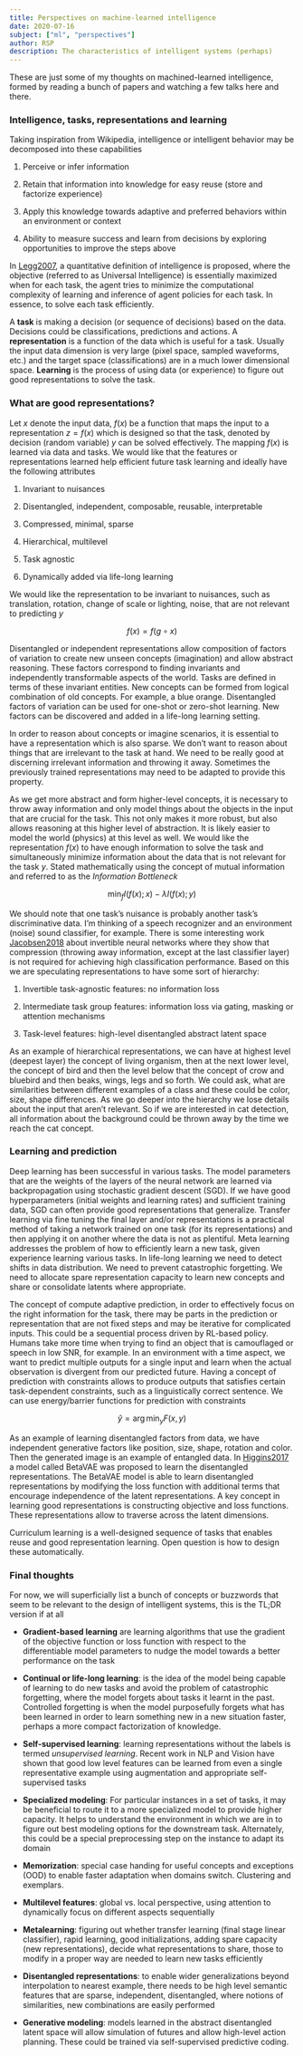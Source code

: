 ```yaml
---
title: Perspectives on machine-learned intelligence
date: 2020-07-16
subject: ["ml", "perspectives"]
author: RSP
description: The characteristics of intelligent systems (perhaps)
---
```


These are just some of my thoughts on machined-learned intelligence,
formed by reading a bunch of papers and watching a few talks here and
there.

### Intelligence, tasks, representations and learning

Taking inspiration from Wikipedia, intelligence or intelligent behavior
may be decomposed into these capabilities

1.  Perceive or infer information

2.  Retain that information into knowledge for easy reuse (store and
    factorize experience)

3.  Apply this knowledge towards adaptive and preferred behaviors within
    an environment or context

4.  Ability to measure success and learn from decisions by exploring
    opportunities to improve the steps above

In [Legg2007](https://arxiv.org/pdf/0712.3329.pdf), a quantitative definition of intelligence is proposed,
where the objective (referred to as Universal Intelligence) is
essentially maximized when for each task, the agent tries to minimize
the computational complexity of learning and inference of agent policies
for each task. In essence, to solve each task efficiently.

A **task** is making a decision (or sequence of decisions) based on the
data. Decisions could be classifications, predictions and actions. A
**representation** is a function of the data which is useful for a task.
Usually the input data dimension is very large (pixel space, sampled
waveforms, etc.) and the target space (classifications) are in a much
lower dimensional space. **Learning** is the process of using data (or
experience) to figure out good representations to solve the task.

### What are good representations?

Let $x$ denote the input data, $f(x)$ be a function that maps the input
to a representation $z = f(x)$ which is designed so that the task,
denoted by decision (random variable) $y$ can be solved effectively. The
mapping $f(x)$ is learned via data and tasks. We would like that the
features or representations learned help efficient future task learning
and ideally have the following attributes

1.  Invariant to nuisances

2.  Disentangled, independent, composable, reusable, interpretable

3.  Compressed, minimal, sparse

4.  Hierarchical, multilevel

5.  Task agnostic

6.  Dynamically added via life-long learning

We would like the representation to be invariant to nuisances, such as
translation, rotation, change of scale or lighting, noise, that are not
relevant to predicting $y$

$$
f(x) = f(g \circ x)
$$

Disentangled or independent representations allow composition of factors
of variation to create new unseen concepts (imagination) and allow
abstract reasoning. These factors correspond to finding invariants and
independently transformable aspects of the world. Tasks are defined in
terms of these invariant entities. New concepts can be formed from
logical combination of old concepts. For example, a blue orange.
Disentangled factors of variation can be used for one-shot or zero-shot
learning. New factors can be discovered and added in a life-long
learning setting.

In order to reason about concepts or imagine scenarios, it is essential
to have a representation which is also sparse. We don’t want to reason
about things that are irrelevant to the task at hand. We need to be
really good at discerning irrelevant information and throwing it away.
Sometimes the previously trained representations may need to be adapted
to provide this property.

As we get more abstract and form higher-level concepts, it is necessary
to throw away information and only model things about the objects in the
input that are crucial for the task. This not only makes it more robust,
but also allows reasoning at this higher level of abstraction. It is
likely easier to model the world (physics) at this level as well. We
would like the representation $f(x)$ to have enough information to solve
the task and simultaneously minimize information about the data that is
not relevant for the task $y$. Stated mathematically using the concept
of mutual information and referred to as the _Information Bottleneck_

$$
\min_{f} I(f(x);x) - \lambda I(f(x); y)
$$

We should note that one task’s nuisance is probably another task’s
discriminative data. I’m thinking of a speech recognizer and an
environment (noise) sound classifier, for example. There is some
interesting work [Jacobsen2018](https://arxiv.org/pdf/1802.07088.pdf)
about invertible neural networks where
they show that compression (throwing away information, except at the
last classifier layer) is not required for achieving high classification
performance. Based on this we are speculating representations to have
some sort of hierarchy:

1.  Invertible task-agnostic features: no information loss

2.  Intermediate task group features: information loss via gating,
    masking or attention mechanisms

3.  Task-level features: high-level disentangled abstract latent space

As an example of hierarchical representations, we can have at highest
level (deepest layer) the concept of living organism, then at the next
lower level, the concept of bird and then the level below that the
concept of crow and bluebird and then beaks, wings, legs and so forth.
We could ask, what are similarities between different examples of a
class and these could be color, size, shape differences. As we go deeper
into the hierarchy we lose details about the input that aren’t relevant.
So if we are interested in cat detection, all information about the
background could be thrown away by the time we reach the cat concept.

### Learning and prediction

Deep learning has been successful in various tasks. The model parameters
that are the weights of the layers of the neural network are learned via
backpropagation using stochastic gradient descent (SGD). If we have good
hyperparameters (initial weights and learning rates) and sufficient
training data, SGD can often provide good representations that
generalize. Transfer learning via fine tuning the final layer and/or
representations is a practical method of taking a network trained on one
task (for its representations) and then applying it on another where the
data is not as plentiful. Meta learning addresses the problem of how to
efficiently learn a new task, given experience learning various tasks.
In life-long learning we need to detect shifts in data distribution. We
need to prevent catastrophic forgetting. We need to allocate spare
representation capacity to learn new concepts and share or consolidate
latents where appropriate.

The concept of compute adaptive prediction, in order to effectively
focus on the right information for the task, there may be parts in the
prediction or representation that are not fixed steps and may be
iterative for complicated inputs. This could be a sequential process
driven by RL-based policy. Humans take more time when trying to find an
object that is camouflaged or speech in low SNR, for example. In an
environment with a time aspect, we want to predict multiple outputs for
a single input and learn when the actual observation is divergent from
our predicted future. Having a concept of prediction with constraints
allows to produce outputs that satisfies certain task-dependent
constraints, such as a linguistically correct sentence. We can use
energy/barrier functions for prediction with constraints

$$
\hat{y} = \operatorname*{arg\,min}_y F(x,y)
$$

As an example of learning disentangled factors from data, we have
independent generative factors like position, size, shape, rotation and
color. Then the generated image is an example of entangled data. In
[Higgins2017](https://openreview.net/pdf?id=Sy2fzU9gl) a model
called BetaVAE was proposed to learn the
disentangled representations. The BetaVAE model is able to learn
disentangled representations by modifying the loss function with
additional terms that encourage independence of the latent
representations. A key concept in learning good representations is
constructing objective and loss functions. These representations allow
to traverse across the latent dimensions.

Curriculum learning is a well-designed sequence of tasks that enables
reuse and good representation learning. Open question is how to design
these automatically.

### Final thoughts

For now, we will superficially list a bunch of concepts or buzzwords
that seem to be relevant to the design of intelligent systems, this is
the TL;DR version if at all

- **Gradient-based learning** are learning algorithms that use the
  gradient of the objective function or loss function with respect to
  the differentiable model parameters to nudge the model towards a
  better performance on the task

- **Continual or life-long learning**: is the idea of the model being
  capable of learning to do new tasks and avoid the problem of
  catastrophic forgetting, where the model forgets about tasks it
  learnt in the past. Controlled forgetting is when the model
  purposefully forgets what has been learned in order to learn
  something new in a new situation faster, perhaps a more compact
  factorization of knowledge.

- **Self-supervised learning**: learning representations without the
  labels is termed _unsupervised learning_. Recent work in NLP and
  Vision have shown that good low level features can be learned from
  even a single representative example using augmentation and
  appropriate self-supervised tasks

- **Specialized modeling**: For particular instances in a set of
  tasks, it may be beneficial to route it to a more specialized model
  to provide higher capacity. It helps to understand the environment
  in which we are in to figure out best modeling options for the
  downstream task. Alternately, this could be a special preprocessing
  step on the instance to adapt its domain

- **Memorization**: special case handing for useful concepts and
  exceptions (OOD) to enable faster adaptation when domains switch.
  Clustering and exemplars.

- **Multilevel features**: global vs. local perspective, using
  attention to dynamically focus on different aspects sequentially

- **Metalearning**: figuring out whether transfer learning (final
  stage linear classifier), rapid learning, good initializations,
  adding spare capacity (new representations), decide what
  representations to share, those to modify in a proper way are needed
  to learn new tasks efficiently

- **Disentangled representations**: to enable wider generalizations
  beyond interpolation to nearest example, there needs to be high
  level semantic features that are sparse, independent, disentangled,
  where notions of similarities, new combinations are easily performed

- **Generative modeling**: models learned in the abstract disentangled
  latent space will allow simulation of futures and allow high-level
  action planning. These could be trained via self-supervised
  predictive coding.
